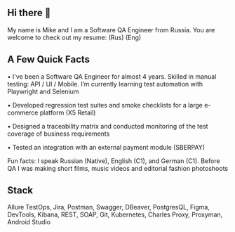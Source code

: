## Hi there 👋

My name is Mike and I am a Software QA Engineer from Russia. You are welcome to check out my resume: (Rus) (Eng)

## A Few Quick Facts

• I've been a Software QA Engineer for almost 4 years. Skilled in manual testing: API / UI / Mobile. I’m currently learning test automation with Playwright and Selenium

• Developed regression test suites and smoke checklists for a large e-commerce platform (X5 Retail)

• Designed a traceability matrix and conducted monitoring of the test coverage of business requirements

• Tested an integration with an external payment module (SBERPAY)

Fun facts: I speak Russian (Native), English (C1), and German (C1). Before QA I was making short films, music videos and editorial fashion photoshoots

## Stack

Allure TestOps, Jira, Postman, Swagger, DBeaver, PostgresQL, Figma, DevTools, Kibana, REST, SOAP, Git, Kubernetes, Charles Proxy, Proxyman, Android Studio
